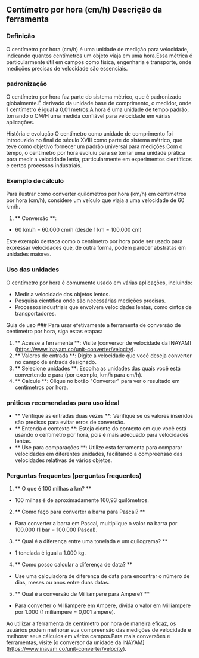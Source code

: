 ## Centímetro por hora (cm/h) Descrição da ferramenta

### Definição
O centímetro por hora (cm/h) é uma unidade de medição para velocidade, indicando quantos centímetros um objeto viaja em uma hora.Essa métrica é particularmente útil em campos como física, engenharia e transporte, onde medições precisas de velocidade são essenciais.

### padronização
O centímetro por hora faz parte do sistema métrico, que é padronizado globalmente.É derivado da unidade base de comprimento, o medidor, onde 1 centímetro é igual a 0,01 metros.A hora é uma unidade de tempo padrão, tornando o CM/H uma medida confiável para velocidade em várias aplicações.

História e evolução
O centímetro como unidade de comprimento foi introduzido no final do século XVIII como parte do sistema métrico, que teve como objetivo fornecer um padrão universal para medições.Com o tempo, o centímetro por hora evoluiu para se tornar uma unidade prática para medir a velocidade lenta, particularmente em experimentos científicos e certos processos industriais.

### Exemplo de cálculo
Para ilustrar como converter quilômetros por hora (km/h) em centímetros por hora (cm/h), considere um veículo que viaja a uma velocidade de 60 km/h.

1. ** Conversão **:
- 60 km/h = 60.000 cm/h (desde 1 km = 100.000 cm)

Este exemplo destaca como o centímetro por hora pode ser usado para expressar velocidades que, de outra forma, podem parecer abstratas em unidades maiores.

### Uso das unidades
O centímetro por hora é comumente usado em várias aplicações, incluindo:
- Medir a velocidade dos objetos lentos.
- Pesquisa científica onde são necessárias medições precisas.
- Processos industriais que envolvem velocidades lentas, como cintos de transportadores.

Guia de uso ###
Para usar efetivamente a ferramenta de conversão de centímetro por hora, siga estas etapas:
1. ** Acesse a ferramenta **: Visite [conversor de velocidade da INAYAM] (https://www.inayam.co/unit-converter/velocity).
2. ** Valores de entrada **: Digite a velocidade que você deseja converter no campo de entrada designado.
3. ** Selecione unidades **: Escolha as unidades das quais você está convertendo e para (por exemplo, km/h para cm/h).
4. ** Calcule **: Clique no botão "Converter" para ver o resultado em centímetros por hora.

### práticas recomendadas para uso ideal
- ** Verifique as entradas duas vezes **: Verifique se os valores inseridos são precisos para evitar erros de conversão.
- ** Entenda o contexto **: Esteja ciente do contexto em que você está usando o centímetro por hora, pois é mais adequado para velocidades lentas.
- ** Use para comparações **: Utilize esta ferramenta para comparar velocidades em diferentes unidades, facilitando a compreensão das velocidades relativas de vários objetos.

### Perguntas frequentes (perguntas frequentes)

1. ** O que é 100 milhas a km? **
- 100 milhas é de aproximadamente 160,93 quilômetros.

2. ** Como faço para converter a barra para Pascal? **
- Para converter a barra em Pascal, multiplique o valor na barra por 100.000 (1 bar = 100.000 Pascal).

3. ** Qual é a diferença entre uma tonelada e um quilograma? **
- 1 tonelada é igual a 1.000 kg.

4. ** Como posso calcular a diferença de data? **
- Use uma calculadora de diferença de data para encontrar o número de dias, meses ou anos entre duas datas.

5. ** Qual é a conversão de Milliampere para Ampere? **
- Para converter o Milliampere em Ampere, divida o valor em Milliampere por 1.000 (1 miliampere = 0,001 ampere).

Ao utilizar a ferramenta de centímetro por hora de maneira eficaz, os usuários podem melhorar sua compreensão das medições de velocidade e melhorar seus cálculos em vários campos.Para mais conversões e ferramentas, visite [o conversor da unidade da INAYAM] (https://www.inayam.co/unit-converter/velocity).